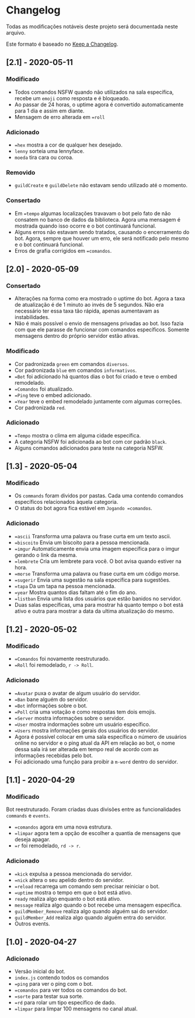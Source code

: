 # Changelog

Todas as modificações notáveis deste projeto será documentada neste arquivo.

Este formato é baseado no [Keep a Changelog](https://keepachangelog.com/en/1.0.0/).

## [2.1] - 2020-05-11
### Modificado
- Todos comandos NSFW quando não utilizados na sala específica, recebe um `emoji` como resposta e é bloqueado.
- Ao passar de 24 horas, o uptime agora é convertido automaticamente para 1 dia e assim em diante.
- Mensagem de erro alterada em `=roll`

### Adicionado
- `=hex` mostra a cor de qualquer hex desejado.
- `lenny` sorteia uma lennyface.
- `moeda` tira cara ou coroa.

### Removido
- `guildCreate` e `guildDelete` não estavam sendo utilizado até o momento.

### Consertado
- Em `=tempo` algumas localizações travavam o bot pelo fato de não consatem no banco de dados da biblioteca. Agora uma mensagem é mostrada quando isso ocorre e o bot continuará funcional.
- Alguns erros não estavam sendo tratados, causando o encerramento do bot. Agora, sempre que houver um erro, ele será notificado pelo mesmo e o bot continuará funcional.
- Erros de grafia corrigidos em `=comandos`.

## [2.0] - 2020-05-09
### Consertado
- Alterações na forma como era mostrado o uptime do bot. Agora a taxa de atualização é de 1 minuto ao invés de 5 segundos. Não era necessário ter essa taxa tão rápida, apenas aumentavam as instabilidades.
- Não é mais possível o envio de mensagens privadas ao bot. Isso fazia com que ele parasse de funcionar com comandos específicos. Somente mensagens dentro do próprio servidor estão ativas.

### Modificado
- Cor padronizada `green` em comandos `diversos`.
- Cor padronizada `blue` em comandos `informativos`.
- `=Bot` foi adicionado há quantos dias o bot foi criado e teve o embed remodelado.
- `=Comandos` foi atualizado.
- `=Ping` teve o embed adicionado.
- `=Year` teve o embed remodelado juntamente com algumas correções.
- Cor padronizada `red`.

### Adicionado
- `=Tempo` mostra o clima em alguma cidade específica.
- A categoria NSFW foi adicionada ao bot com cor padrão `black`.
- Alguns comandos adicionados para teste na categoria NSFW.

## [1.3] - 2020-05-04
### Modificado
- Os `commands` foram dividos por pastas. Cada uma contendo comandos específicos relacionados àquela categoria.
- O status do bot agora fica estável em `Jogando =comandos`.

### Adicionado
- `=ascii` Transforma uma palavra ou frase curta em um texto ascii.
- `=biscoito` Envia um biscoito para a pessoa mencionada.
- `=imgur` Automaticamente envia uma imagem específica para o imgur gerando o link da mesma.
- `=lembrete` Cria um lembrete para você. O bot avisa quando estiver na hora.
- `=morse` Transforma uma palavra ou frase curta em um código morse.
- `=sugerir` Envia uma sugestão na sala específica para sugestões.
- `=tapa` Da um tapa na pessoa mencionada.
- `=year` Mostra quantos dias faltam até o fim do ano.
- `=listban` Envia uma lista dos usuários que estão banidos no servidor.
- Duas salas específicas, uma para mostrar há quanto tempo o bot está ativo e outra para mostrar a data da ultima atualização do mesmo.

## [1.2] - 2020-05-02
### Modificado
- `=Comandos` foi novamente reestruturado.
- `=Roll` foi remodelado, `r -> Roll`.

### Adicionado
- `=Avatar` puxa o avatar de algum usuário do servidor.
- `=Ban` bane alguém do servidor.
- `=Bot` informações sobre o bot.
- `=Poll` cria uma votação e como respostas tem dois emojis.
- `=Server` mostra informações sobre o servidor.
- `=User` mostra indormações sobre um usuário específico.
- `=Users` mostra informações gerais dos usuários do servidor.
- Agora é possível colocar em uma sala específica o número de usuários online no servidor e o ping atual da API em relação ao bot, o nome dessa sala irá ser alterada em tempo real de acordo com as informações recebidas pelo bot.
- Foi adicionado uma função para proibir a `m-word` dentro do servidor.

## [1.1] - 2020-04-29
### Modificado
Bot reestruturado. Foram criadas duas divisões entre as funcionalidades `commands` e `events`.
- `=comandos` agora em uma nova estrutura.
- `=limpar` agora tem a opção de escolher a quantia de mensagens que deseja apagar.
- `=r` foi remodelado, `rd -> r`.

### Adicionado
- `=kick` expulsa a pessoa mencionada do servidor.
- `=nick` altera o seu apelido dentro do servidor.
- `=reload` recarrega um comando sem precisar reiniciar o bot.
- `=uptime` mostra o tempo em que o bot está ativo.
- `ready` realiza algo enquanto o bot está ativo.
- `message` realiza algo quando o bot recebe uma mensagem específica.
- `guildMember_Remove` realiza algo quando alguém sai do servidor.
- `guildMember_Add` realiza algo quando alguém entra do servidor.
- Outros events.

## [1.0] - 2020-04-27
### Adicionado
- Versão inicial do bot.
- `index.js` contendo todos os comandos
- `=ping` para ver o ping com o bot.
- `=comandos` para ver todos os comandos do bot.
- `=sorte` para testar sua sorte.
- `=rd` para rolar um tipo específico de dado.
- `=limpar` para limpar 100 mensagens no canal atual.